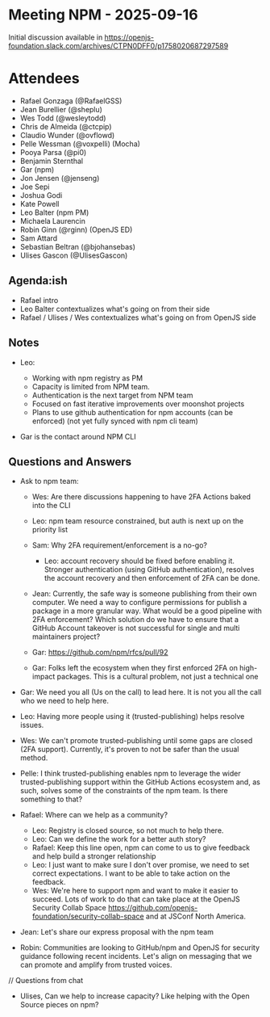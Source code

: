 # Meeting NPM - 2025-09-16

Initial discussion available in https://openjs-foundation.slack.com/archives/CTPN0DFF0/p1758020687297589

# Attendees

- Rafael Gonzaga (@RafaelGSS)
- Jean Burellier (@sheplu)
- Wes Todd (@wesleytodd)
- Chris de Almeida (@ctcpip)
- Claudio Wunder (@ovflowd)
- Pelle Wessman (@voxpelli) (Mocha)
- Pooya Parsa (@pi0)
- Benjamin Sternthal
- Gar (npm)
- Jon Jensen (@jenseng)
- Joe Sepi
- Joshua Godi
- Kate Powell
- Leo Balter (npm PM)
- Michaela Laurencin
- Robin Ginn (@rginn) (OpenJS ED)
- Sam Attard
- Sebastian Beltran (@bjohansebas)
- Ulises Gascon (@UlisesGascon)

## Agenda:ish

* Rafael intro
* Leo Balter contextualizes what's going on from their side
* Rafael / Ulises / Wes contextualizes what's going on from OpenJS side

## Notes

* Leo:
  * Working with npm registry as PM
  * Capacity is limited from NPM team.
  * Authentication is the next target from NPM team
  * Focused on fast iterative improvements over moonshot projects
  * Plans to use github authentication for npm accounts (can be enforced) (not yet fully synced with npm cli team)

* Gar is the contact around NPM CLI

## Questions and Answers

* Ask to npm team:
  * Wes: Are there discussions happening to have 2FA Actions baked into the CLI
  * Leo: npm team resource constrained, but auth is next up on the priority list
  * Sam: Why 2FA requirement/enforcement is a no-go?
    * Leo: account recovery should be fixed before enabling it. Stronger authentication (using GitHub authentication), resolves the account recovery and then enforcement of 2FA can be done.

  * Jean: Currently, the safe way is someone publishing from their own computer. We need a way to configure permissions for publish a package in a more granular way. What would be a good pipeline with 2FA enforcement? Which solution do we have to ensure that a GitHub Account takeover is not successful for single and multi maintainers project?

  * Gar: https://github.com/npm/rfcs/pull/92
  * Gar: Folks left the ecosystem when they first enforced 2FA on high-impact packages. This is a cultural problem, not just a technical one
* Gar: We need you all (Us on the call) to lead here. It is not you all the call who we need to help here. 
* Leo: Having more people using it (trusted-publishing) helps resolve issues.
* Wes: We can't promote trusted-publishing until some gaps are closed (2FA support). Currently, it's proven to not be safer than the usual method.

* Pelle: I think trusted-publishing enables npm to leverage the wider trusted-publishing support within the GitHub Actions ecosystem and, as such, solves some of the constraints of the npm team. Is there something to that?

* Rafael: Where can we help as a community?
    * Leo: Registry is closed source, so not much to help there.
    * Leo: Can we define the work for a better auth story?
    * Rafael: Keep this line open, npm can come to us to give feedback and help build a stronger relationship
    * Leo: I just want to make sure I don't over promise, we need to set correct expectations. I want to be able to take 
    action on the feedback.
    * Wes: We're here to support npm and want to make it easier to succeed. Lots of work to do that can take place at the OpenJS Security Collab Space https://github.com/openjs-foundation/security-collab-space and at JSConf North America.
* Jean: Let's share our express proposal with the npm team
* Robin: Communities are looking to GitHub/npm and OpenJS for security guidance following recent incidents. Let's align on messaging that we can promote and amplify from trusted voices. 

// Questions from chat

* Ulises, Can we help to increase capacity? Like helping with the Open Source pieces on npm?
